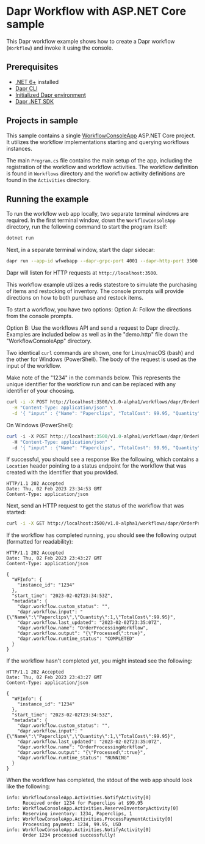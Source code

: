 # Dapr Workflow with ASP.NET Core sample

This Dapr workflow example shows how to create a Dapr workflow (`Workflow`) and invoke it using the console.

## Prerequisites

- [.NET 6+](https://dotnet.microsoft.com/download) installed
- [Dapr CLI](https://docs.dapr.io/getting-started/install-dapr-cli/)
- [Initialized Dapr environment](https://docs.dapr.io/getting-started/install-dapr-selfhost/)
- [Dapr .NET SDK](https://github.com/dapr/dotnet-sdk/)

## Projects in sample

This sample contains a single [WorkflowConsoleApp](./WorkflowConsoleApp) ASP.NET Core project. It utilizes the workflow implementations starting and querying workflows instances.

The main `Program.cs` file contains the main setup of the app, including  the registration of the workflow and workflow activities. The workflow definition is found in `Workflows` directory and the workflow activity definitions are found in the `Activities` directory.

## Running the example

To run the workflow web app locally, two separate terminal windows are required.
In the first terminal window, down the `WorkflowConsoleApp` directory, run the following command to start the program itself:

```sh
dotnet run
```

Next, in a separate terminal window, start the dapr sidecar:

```sh
dapr run --app-id wfwebapp --dapr-grpc-port 4001 --dapr-http-port 3500
```

Dapr will listen for HTTP requests at `http://localhost:3500`.

This workflow example utilizes a redis statestore to simulate the purchasing of items and restocking of inventory. The console prompts will provide directions on how to both purchase and restock items.

To start a workflow, you have two options:
Option A: Follow the directions from the console prompts.

Option B: Use the workflows API and send a request to Dapr directly. Examples are included below as well as in the "demo.http" file down the "WorkflowConsoleApp" directory.

Two identical `curl` commands are shown, one for Linux/macOS (bash) and the other for Windows (PowerShell). The body of the request is used as the input of the workflow. 

Make note of the "1234" in the commands below. This represents the unique identifier for the workflow run and can be replaced with any identifier of your choosing.

```bash
curl -i -X POST http://localhost:3500/v1.0-alpha1/workflows/dapr/OrderProcessingWorkflow/1234/start \
  -H "Content-Type: application/json" \
  -d '{ "input" : {"Name": "Paperclips", "TotalCost": 99.95, "Quantity": 1}}'
```

On Windows (PowerShell):

```powershell
curl -i -X POST http://localhost:3500/v1.0-alpha1/workflows/dapr/OrderProcessingWorkflow/1234/start `
  -H "Content-Type: application/json" `
  -d '{ "input" : {"Name": "Paperclips", "TotalCost": 99.95, "Quantity": 1}}'
```

If successful, you should see a response like the following, which contains a `Location` header pointing to a status endpoint for the workflow that was created with the identifier that you provided. 

```http
HTTP/1.1 202 Accepted
Date: Thu, 02 Feb 2023 23:34:53 GMT
Content-Type: application/json
```

Next, send an HTTP request to get the status of the workflow that was started:

```bash
curl -i -X GET http://localhost:3500/v1.0-alpha1/workflows/dapr/OrderProcessingWorkflow/1234
```

If the workflow has completed running, you should see the following output (formatted for readability):

```http
HTTP/1.1 202 Accepted
Date: Thu, 02 Feb 2023 23:43:27 GMT
Content-Type: application/json

{
  "WFInfo": {
    "instance_id": "1234"
  },
  "start_time": "2023-02-02T23:34:53Z",
  "metadata": {
    "dapr.workflow.custom_status": "",
    "dapr.workflow.input": "{\"Name\":\"Paperclips\",\"Quantity\":1,\"TotalCost\":99.95}",
    "dapr.workflow.last_updated": "2023-02-02T23:35:07Z",
    "dapr.workflow.name": "OrderProcessingWorkflow",
    "dapr.workflow.output": "{\"Processed\":true}",
    "dapr.workflow.runtime_status": "COMPLETED"
  }
}
```

If the workflow hasn't completed yet, you might instead see the following:

```http
HTTP/1.1 202 Accepted
Date: Thu, 02 Feb 2023 23:43:27 GMT
Content-Type: application/json

{
  "WFInfo": {
    "instance_id": "1234"
  },
  "start_time": "2023-02-02T23:34:53Z",
  "metadata": {
    "dapr.workflow.custom_status": "",
    "dapr.workflow.input": "{\"Name\":\"Paperclips\",\"Quantity\":1,\"TotalCost\":99.95}",
    "dapr.workflow.last_updated": "2023-02-02T23:35:07Z",
    "dapr.workflow.name": "OrderProcessingWorkflow",
    "dapr.workflow.output": "{\"Processed\":true}",
    "dapr.workflow.runtime_status": "RUNNING"
  }
}
```

When the workflow has completed, the stdout of the web app should look like the following:

```log
info: WorkflowConsoleApp.Activities.NotifyActivity[0]
      Received order 1234 for Paperclips at $99.95
info: WorkflowConsoleApp.Activities.ReserveInventoryActivity[0]
      Reserving inventory: 1234, Paperclips, 1
info: WorkflowConsoleApp.Activities.ProcessPaymentActivity[0]
      Processing payment: 1234, 99.95, USD
info: WorkflowConsoleApp.Activities.NotifyActivity[0]
      Order 1234 processed successfully!
```
